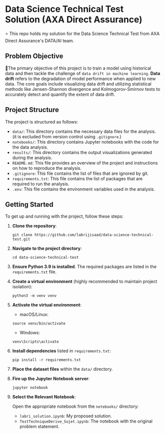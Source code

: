 # Data Science Technical Test Solution (AXA Direct Assurance)

⭐ This repo holds my solution for the Data Science Technical Test from AXA Direct Assurance's DATA/AI team.


## Problem Objective

🚀The primary objective of this project is to train a model using historical data and then tackle the challenge of `data drift in machine learning`. **Data drift** refers to the degradation of model performance when applied to new data. The core goals include visualizing data drift and utilizing statistical methods like Jensen-Shannon divergence and Kolmogorov-Smirnov tests to accurately detect and quantify the extent of data drift.


## Project Structure
The project is structured as follows:

* `data/`: This directory contains the necessary data files for the analysis. (it is excluded from version control using `.gitignore`.)
* `notebooks/`: This directory contains Jupyter notebooks with the code for the data analysis.
* `results/`: This directory contains the output visualizations generated during the analysis.
* `README.md`: This file provides an overview of the project and instructions on how to reproduce the analysis.
* `.gitignore`: This file contains the list of files that are ignored by git.
* `requirements.txt`: This file contains the list of packages that are required to run the analysis.
* `.env`: This file contains the environment variables used in the analysis.

## Getting Started

To get up and running with the project, follow these steps:

1. **Clone the repository**:

    ```shell
    git clone https://github.com/labrijisaad/data-science-technical-test.git
    ```

2. **Navigate to the project directory**:

    ```shell
    cd data-science-technical-test
    ```

3. **Ensure Python 3.9 is installed**. The required packages are listed in the `requirements.txt` file.

4. **Create a virtual environment** (highly recommended to maintain project isolation):

    ```shell
    python3 -m venv venv
    ```

5. **Activate the virtual environment**:

    - macOS/Linux:

    ```shell
    source venv/bin/activate
    ```

    - Windows:

    ```shell
    venv\Scripts\activate
    ```

6. **Install dependencies** listed in `requirements.txt`:

    ```shell
    pip install -r requirements.txt
    ```

7. **Place the dataset files** within the `data/` directory.

8. **Fire up the Jupyter Notebook server**:

    ```shell
    jupyter notebook
    ```

9. **Select the Relevant Notebook**:

    Open the appropriate notebook from the `notebooks/` directory:

    - `labri_solution.ipynb`: My proposed solution.
    - `TestTechniqueDerive_Sujet.ipynb`: The notebook with the original problem statement.